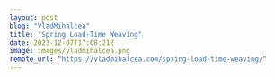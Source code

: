 ```yaml
---
layout: post
blog: "VladMihalcea"
title: "Spring Load-Time Weaving"
date: 2023-12-07T17:08:21Z
image: images/vladmihalcea.png
remote_url: "https://vladmihalcea.com/spring-load-time-weaving/"
---
```


